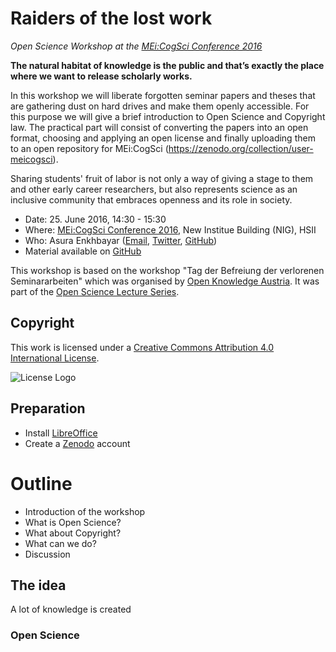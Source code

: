 # Raiders of the lost work
*Open Science Workshop at the [MEi:CogSci Conference 2016](http://www.univie.ac.at/meicogsci/php/ocs/index.php/meicog/meicog2016/schedConf/overview)*

**The natural habitat of knowledge is the public and that’s exactly the place where we want to release scholarly works.**

In this workshop we will liberate forgotten seminar papers and theses that are gathering dust on hard drives and make them openly accessible. For this purpose we will give a brief introduction to Open Science and Copyright law. The practical part will consist of converting the papers into an open format, choosing and applying an open license and finally uploading them to an open repository for MEi:CogSci (https://zenodo.org/collection/user-meicogsci).

Sharing students' fruit of labor is not only a way of giving a stage to them and other early career researchers, but also represents science as an inclusive community that embraces openness and its role in society.

+ Date: 25. June 2016, 14:30 - 15:30
+ Where: [MEi:CogSci Conference 2016](http://www.univie.ac.at/meicogsci/php/ocs/index.php/meicog/meicog2016/schedConf/overview), New Institue Building (NIG), HSII
+ Who: Asura Enkhbayar ([Email](asura.enkhbayar@gmail.com), [Twitter](https://twitter.com/AsuraEnkhbayar), [GitHub](https://github.com/Bubblbu))
+ Material available on [GitHub]()

This workshop is based on the workshop "Tag der Befreiung der verlorenen Seminararbeiten" which was organised by [Open Knowledge Austria](okfn.at). It was part of the [Open Science Lecture Series](http://openscienceasap.org/education/courses/open-science-lecture-series-wtz-ost/).

## Copyright

This work is licensed under a [Creative Commons Attribution 4.0 International License](http://creativecommons.org/licenses/by/4.0/).

![License Logo](/license.png "CC-BY 4.0")

## Preparation

+ Install [LibreOffice](https://www.libreoffice.org/)
+ Create a [Zenodo](zenodo.org) account

# Outline

+ Introduction of the workshop
+ What is Open Science? 
+ What about Copyright?
+ What can we do?
+ Discussion

## The idea

A lot of knowledge is created 

### Open Science